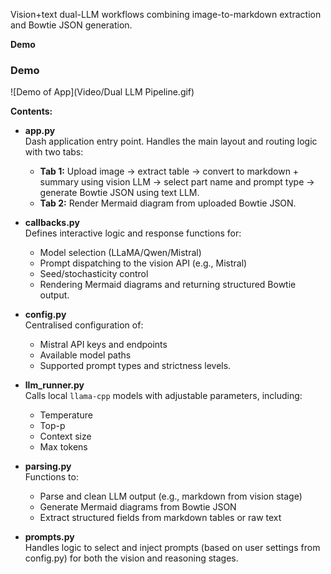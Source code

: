 
Vision+text dual-LLM workflows combining image-to-markdown extraction and Bowtie JSON generation.

**Demo**

### Demo
![Demo of App](Video/Dual LLM Pipeline.gif)

**Contents:**

- **app.py**  
  Dash application entry point. Handles the main layout and routing logic with two tabs:
  - **Tab 1:** Upload image → extract table → convert to markdown + summary using vision LLM → select part name and prompt type → generate Bowtie JSON using text LLM.
  - **Tab 2:** Render Mermaid diagram from uploaded Bowtie JSON.

- **callbacks.py**  
  Defines interactive logic and response functions for:
  - Model selection (LLaMA/Qwen/Mistral)
  - Prompt dispatching to the vision API (e.g., Mistral)
  - Seed/stochasticity control
  - Rendering Mermaid diagrams and returning structured Bowtie output.

- **config.py**  
  Centralised configuration of:
  - Mistral API keys and endpoints
  - Available model paths
  - Supported prompt types and strictness levels.

- **llm_runner.py**  
  Calls local `llama-cpp` models with adjustable parameters, including:
  - Temperature
  - Top-p
  - Context size
  - Max tokens

- **parsing.py**  
  Functions to:
  - Parse and clean LLM output (e.g., markdown from vision stage)
  - Generate Mermaid diagrams from Bowtie JSON
  - Extract structured fields from markdown tables or raw text

- **prompts.py**  
  Handles logic to select and inject prompts (based on user settings from config.py) for both the vision and reasoning stages.
